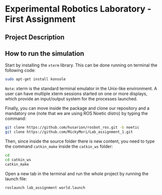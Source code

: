 Experimental Robotics Laboratory - First Assignment
======================================

Project Description
-------------------------


How to run the simulation
-------------------------

Start by installing the `xterm` library. This can be done running on terminal the following code:

```bash
sudo apt-get install konsole
```

`Note`: xterm is the standard terminal emulator in the Unix-like environment. A user can have multiple xterm sessions started on one or more displays, which provide an input/output system for the processes launched.

Finally, you can move inside the package and clone our repository and a mandatory one (note that we are using ROS Noetic distro) by typing the command:

```bash
git clone https://github.com/husarion/rosbot_ros.git -b noetic
git clone https://github.com/MickyMori/Lab_assignment_1.git
```

Then, since inside the source folder there is new content, you need to type the command `catkin_make` inside the `catkin_ws` folder:

```bash
cd
cd catkin_ws
catkin_make
```

Open a new tab in the terminal and run the whole project by running the launch file:

```bash
roslaunch lab_assignment world.launch
```
